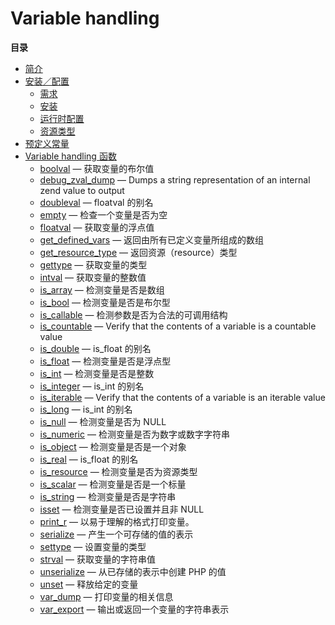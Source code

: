 Variable handling
=================

**目录**

-   [简介](/intro/var.html)
-   [安装／配置](/var/setup.html)
    -   [需求](/var/setup.html#需求)
    -   [安装](/var/setup.html#安装)
    -   [运行时配置](/var/setup.html#运行时配置)
    -   [资源类型](/var/setup.html#资源类型)
-   [预定义常量](/var/constants.html)
-   [Variable handling 函数](/ref/var.html)
    -   [boolval](/ref/var.html#boolval) — 获取变量的布尔值
    -   [debug\_zval\_dump](/ref/var.html#debug_zval_dump) — Dumps a
        string representation of an internal zend value to output
    -   [doubleval](/ref/var.html#doubleval) — floatval 的别名
    -   [empty](/ref/var.html#empty) — 检查一个变量是否为空
    -   [floatval](/ref/var.html#floatval) — 获取变量的浮点值
    -   [get\_defined\_vars](/ref/var.html#get_defined_vars) —
        返回由所有已定义变量所组成的数组
    -   [get\_resource\_type](/ref/var.html#get_resource_type) —
        返回资源（resource）类型
    -   [gettype](/ref/var.html#gettype) — 获取变量的类型
    -   [intval](/ref/var.html#intval) — 获取变量的整数值
    -   [is\_array](/ref/var.html#is_array) — 检测变量是否是数组
    -   [is\_bool](/ref/var.html#is_bool) — 检测变量是否是布尔型
    -   [is\_callable](/ref/var.html#is_callable) —
        检测参数是否为合法的可调用结构
    -   [is\_countable](/ref/var.html#is_countable) — Verify that the
        contents of a variable is a countable value
    -   [is\_double](/ref/var.html#is_double) — is\_float 的别名
    -   [is\_float](/ref/var.html#is_float) — 检测变量是否是浮点型
    -   [is\_int](/ref/var.html#is_int) — 检测变量是否是整数
    -   [is\_integer](/ref/var.html#is_integer) — is\_int 的别名
    -   [is\_iterable](/ref/var.html#is_iterable) — Verify that the
        contents of a variable is an iterable value
    -   [is\_long](/ref/var.html#is_long) — is\_int 的别名
    -   [is\_null](/ref/var.html#is_null) — 检测变量是否为 NULL
    -   [is\_numeric](/ref/var.html#is_numeric) —
        检测变量是否为数字或数字字符串
    -   [is\_object](/ref/var.html#is_object) — 检测变量是否是一个对象
    -   [is\_real](/ref/var.html#is_real) — is\_float 的别名
    -   [is\_resource](/ref/var.html#is_resource) —
        检测变量是否为资源类型
    -   [is\_scalar](/ref/var.html#is_scalar) — 检测变量是否是一个标量
    -   [is\_string](/ref/var.html#is_string) — 检测变量是否是字符串
    -   [isset](/ref/var.html#isset) — 检测变量是否已设置并且非 NULL
    -   [print\_r](/ref/var.html#print_r) — 以易于理解的格式打印变量。
    -   [serialize](/ref/var.html#serialize) — 产生一个可存储的值的表示
    -   [settype](/ref/var.html#settype) — 设置变量的类型
    -   [strval](/ref/var.html#strval) — 获取变量的字符串值
    -   [unserialize](/ref/var.html#unserialize) — 从已存储的表示中创建
        PHP 的值
    -   [unset](/ref/var.html#unset) — 释放给定的变量
    -   [var\_dump](/ref/var.html#var_dump) — 打印变量的相关信息
    -   [var\_export](/ref/var.html#var_export) —
        输出或返回一个变量的字符串表示

